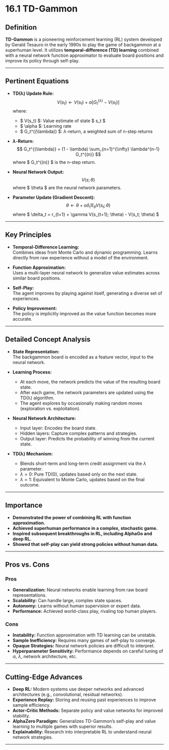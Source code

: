 
# 16.1 TD-Gammon

## Definition

**TD-Gammon** is a pioneering reinforcement learning (RL) system developed by Gerald Tesauro in the early 1990s to play the game of backgammon at a superhuman level. It utilizes **temporal-difference (TD) learning** combined with a neural network function approximator to evaluate board positions and improve its policy through self-play.

---

## Pertinent Equations

- **TD(λ) Update Rule:**
  $$
  V(s_t) \leftarrow V(s_t) + \alpha \left[ G_t^{(\lambda)} - V(s_t) \right]
  $$
  where:
  - $ V(s_t) $: Value estimate of state $ s_t $
  - $ \alpha $: Learning rate
  - $ G_t^{(\lambda)} $: $\lambda$-return, a weighted sum of n-step returns

- **$\lambda$-Return:**
  $$
  G_t^{(\lambda)} = (1 - \lambda) \sum_{n=1}^{\infty} \lambda^{n-1} G_t^{(n)}
  $$
  where $ G_t^{(n)} $ is the n-step return.

- **Neural Network Output:**
  $$
  V(s; \theta)
  $$
  where $ \theta $ are the neural network parameters.

- **Parameter Update (Gradient Descent):**
  $$
  \theta \leftarrow \theta + \alpha \delta_t \nabla_\theta V(s_t; \theta)
  $$
  where $ \delta_t = r_{t+1} + \gamma V(s_{t+1}; \theta) - V(s_t; \theta) $

---

## Key Principles

- **Temporal-Difference Learning:**  
  Combines ideas from Monte Carlo and dynamic programming. Learns directly from raw experience without a model of the environment.

- **Function Approximation:**  
  Uses a multi-layer neural network to generalize value estimates across similar board positions.

- **Self-Play:**  
  The agent improves by playing against itself, generating a diverse set of experiences.

- **Policy Improvement:**  
  The policy is implicitly improved as the value function becomes more accurate.

---

## Detailed Concept Analysis

- **State Representation:**  
  The backgammon board is encoded as a feature vector, input to the neural network.

- **Learning Process:**  
  - At each move, the network predicts the value of the resulting board state.
  - After each game, the network parameters are updated using the TD(λ) algorithm.
  - The agent explores by occasionally making random moves (exploration vs. exploitation).

- **Neural Network Architecture:**  
  - Input layer: Encodes the board state.
  - Hidden layers: Capture complex patterns and strategies.
  - Output layer: Predicts the probability of winning from the current state.

- **TD(λ) Mechanism:**  
  - Blends short-term and long-term credit assignment via the $\lambda$ parameter.
  - $\lambda = 0$: Pure TD(0), updates based only on the next state.
  - $\lambda = 1$: Equivalent to Monte Carlo, updates based on the final outcome.

---

## Importance

- **Demonstrated the power of combining RL with function approximation.**
- **Achieved superhuman performance in a complex, stochastic game.**
- **Inspired subsequent breakthroughs in RL, including AlphaGo and deep RL.**
- **Showed that self-play can yield strong policies without human data.**

---

## Pros vs. Cons

### Pros

- **Generalization:** Neural networks enable learning from raw board representations.
- **Scalability:** Can handle large, complex state spaces.
- **Autonomy:** Learns without human supervision or expert data.
- **Performance:** Achieved world-class play, rivaling top human players.

### Cons

- **Instability:** Function approximation with TD learning can be unstable.
- **Sample Inefficiency:** Requires many games of self-play to converge.
- **Opaque Strategies:** Neural network policies are difficult to interpret.
- **Hyperparameter Sensitivity:** Performance depends on careful tuning of $\alpha$, $\lambda$, network architecture, etc.

---

## Cutting-Edge Advances

- **Deep RL:** Modern systems use deeper networks and advanced architectures (e.g., convolutional, residual networks).
- **Experience Replay:** Storing and reusing past experiences to improve sample efficiency.
- **Actor-Critic Methods:** Separate policy and value networks for improved stability.
- **AlphaZero Paradigm:** Generalizes TD-Gammon’s self-play and value learning to multiple games with superior results.
- **Explainability:** Research into interpretable RL to understand neural network strategies.

---
